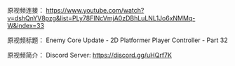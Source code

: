 原视频连接：
https://www.youtube.com/watch?v=dshQnYV8pzg&list=PLy78FINcVmjA0zDBhLuLNL1Jo6xNMMq-W&index=33

原视频标题：
Enemy Core Update - 2D Platformer Player Controller - Part 32

原视频简介：
Discord Server:
https://discord.gg/uHQrf7K

